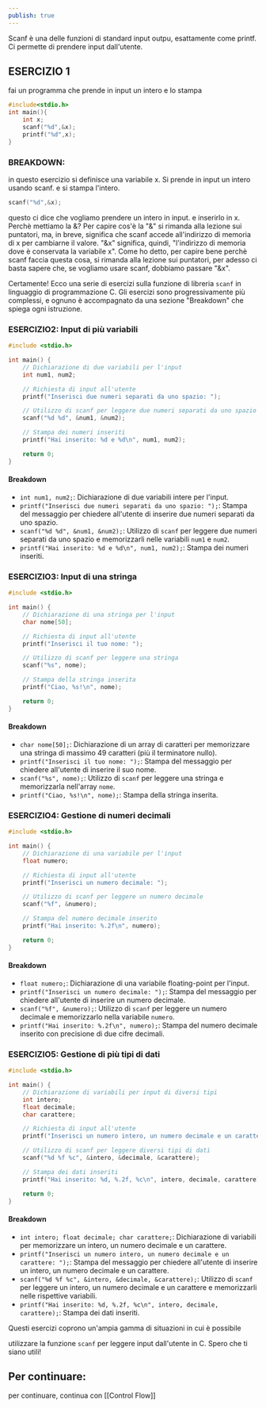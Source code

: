 ```yaml
---
publish: true
---
```


Scanf è una delle funzioni di standard input outpu, esattamente come printf. Ci permette di prendere input dall'utente.

## ESERCIZIO 1
fai un programma che prende in input un intero e lo stampa
```C
#include<stdio.h>
int main(){
    int x;
    scanf("%d",&x);
    printf("%d",x);
}
```

### BREAKDOWN:
in questo esercizio si definisce una variabile x. Si prende in input un intero usando scanf. e si stampa l'intero.

```C
scanf("%d",&x);
```
questo ci dice che vogliamo prendere un intero in input. e inserirlo in x.
Perchè mettiamo la &? Per capire cos'è la "&" si rimanda alla lezione sui puntatori, ma, in breve, significa che scanf accede all'indirizzo di memoria di x per cambiarne il valore. "&x" significa, quindi, "l'indirizzo di memoria dove è conservata la variabile x".
Come ho detto, per capire bene perchè scanf faccia questa cosa, si rimanda alla lezione sui puntatori, per adesso ci basta sapere che, se vogliamo usare scanf, dobbiamo passare "&x".

Certamente! Ecco una serie di esercizi sulla funzione di libreria `scanf` in linguaggio di programmazione C. Gli esercizi sono progressivamente più complessi, e ognuno è accompagnato da una sezione "Breakdown" che spiega ogni istruzione.

### ESERCIZIO2: Input di più variabili
```c
#include <stdio.h>

int main() {
    // Dichiarazione di due variabili per l'input
    int num1, num2;

    // Richiesta di input all'utente
    printf("Inserisci due numeri separati da uno spazio: ");

    // Utilizzo di scanf per leggere due numeri separati da uno spazio
    scanf("%d %d", &num1, &num2);

    // Stampa dei numeri inseriti
    printf("Hai inserito: %d e %d\n", num1, num2);

    return 0;
}
```

#### Breakdown
- `int num1, num2;`: Dichiarazione di due variabili intere per l'input.
- `printf("Inserisci due numeri separati da uno spazio: ");`: Stampa del messaggio per chiedere all'utente di inserire due numeri separati da uno spazio.
- `scanf("%d %d", &num1, &num2);`: Utilizzo di `scanf` per leggere due numeri separati da uno spazio e memorizzarli nelle variabili `num1` e `num2`.
- `printf("Hai inserito: %d e %d\n", num1, num2);`: Stampa dei numeri inseriti.

### ESERCIZIO3: Input di una stringa
```c
#include <stdio.h>

int main() {
    // Dichiarazione di una stringa per l'input
    char nome[50];

    // Richiesta di input all'utente
    printf("Inserisci il tuo nome: ");

    // Utilizzo di scanf per leggere una stringa
    scanf("%s", nome);

    // Stampa della stringa inserita
    printf("Ciao, %s!\n", nome);

    return 0;
}
```

#### Breakdown
- `char nome[50];`: Dichiarazione di un array di caratteri per memorizzare una stringa di massimo 49 caratteri (più il terminatore nullo).
- `printf("Inserisci il tuo nome: ");`: Stampa del messaggio per chiedere all'utente di inserire il suo nome.
- `scanf("%s", nome);`: Utilizzo di `scanf` per leggere una stringa e memorizzarla nell'array `nome`.
- `printf("Ciao, %s!\n", nome);`: Stampa della stringa inserita.

### ESERCIZIO4: Gestione di numeri decimali
```c
#include <stdio.h>

int main() {
    // Dichiarazione di una variabile per l'input
    float numero;

    // Richiesta di input all'utente
    printf("Inserisci un numero decimale: ");

    // Utilizzo di scanf per leggere un numero decimale
    scanf("%f", &numero);

    // Stampa del numero decimale inserito
    printf("Hai inserito: %.2f\n", numero);

    return 0;
}
```

#### Breakdown
- `float numero;`: Dichiarazione di una variabile floating-point per l'input.
- `printf("Inserisci un numero decimale: ");`: Stampa del messaggio per chiedere all'utente di inserire un numero decimale.
- `scanf("%f", &numero);`: Utilizzo di `scanf` per leggere un numero decimale e memorizzarlo nella variabile `numero`.
- `printf("Hai inserito: %.2f\n", numero);`: Stampa del numero decimale inserito con precisione di due cifre decimali.

### ESERCIZIO5: Gestione di più tipi di dati
```c
#include <stdio.h>

int main() {
    // Dichiarazione di variabili per input di diversi tipi
    int intero;
    float decimale;
    char carattere;

    // Richiesta di input all'utente
    printf("Inserisci un numero intero, un numero decimale e un carattere: ");

    // Utilizzo di scanf per leggere diversi tipi di dati
    scanf("%d %f %c", &intero, &decimale, &carattere);

    // Stampa dei dati inseriti
    printf("Hai inserito: %d, %.2f, %c\n", intero, decimale, carattere);

    return 0;
}
```

#### Breakdown
- `int intero; float decimale; char carattere;`: Dichiarazione di variabili per memorizzare un intero, un numero decimale e un carattere.
- `printf("Inserisci un numero intero, un numero decimale e un carattere: ");`: Stampa del messaggio per chiedere all'utente di inserire un intero, un numero decimale e un carattere.
- `scanf("%d %f %c", &intero, &decimale, &carattere);`: Utilizzo di `scanf` per leggere un intero, un numero decimale e un carattere e memorizzarli nelle rispettive variabili.
- `printf("Hai inserito: %d, %.2f, %c\n", intero, decimale, carattere);`: Stampa dei dati inseriti.

Questi esercizi coprono un'ampia gamma di situazioni in cui è possibile

 utilizzare la funzione `scanf` per leggere input dall'utente in C. Spero che ti siano utili!
## Per continuare:
per continuare, continua con [[Control Flow]]
